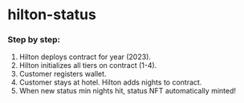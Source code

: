# hilton-status

### Step by step:
1. Hilton deploys contract for year (2023).
2. Hilton initializes all tiers on contract (1-4).
3. Customer registers wallet.
4. Customer stays at hotel. Hilton adds nights to contract.
5. When new status min nights hit, status NFT automatically minted!